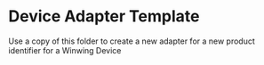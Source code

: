 # Device Adapter Template

Use a copy of this folder to create a new adapter for a new product identifier for a Winwing Device